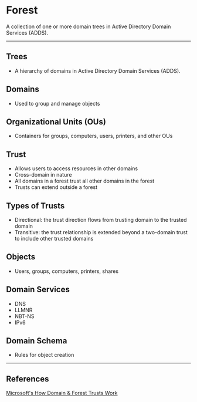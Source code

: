 # Forest

A collection of one or more domain trees in Active Directory Domain Services (ADDS).

---

## Trees

- A hierarchy of domains in Active Directory Domain Services (ADDS).

## Domains

- Used to group and manage objects

## Organizational Units (OUs)

- Containers for groups, computers, users, printers, and other OUs

## Trust

- Allows users to access resources in other domains
- Cross-domain in nature
- All domains in a forest trust all other domains in the forest
- Trusts can extend outside a forest

## Types of Trusts

- Directional: the trust direction flows from trusting domain to the trusted domain
- Transitive: the trust relationship is extended beyond a two-domain trust to include other trusted domains

## Objects

- Users, groups, computers, printers, shares

## Domain Services

- DNS
- LLMNR
- NBT-NS
- IPv6

## Domain Schema

- Rules for object creation

---

## References

[Microsoft's How Domain & Forest Trusts Work](https://docs.microsoft.com/en-us/previous-versions/windows/it-pro/windows-server-2003/cc773178(v=ws.10)?redirectedfrom=MSDN)
